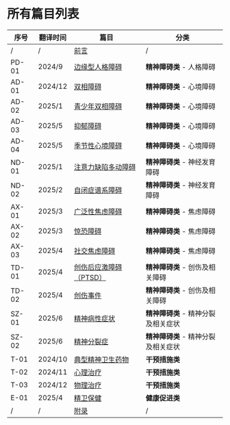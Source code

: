 # 所有篇目列表

| 序号 | 翻译时间 | 篇目 | 分类 |
|------|--------|-------------|-----------|
| / | / | [前言](/foreword.md) | / |
| PD-01 | 2024/9 | [边缘型人格障碍](/articles/BPD.md) | **精神障碍类** - 人格障碍 |
| AD-01 | 2024/12 | [双相障碍](/articles/BD.md) | **精神障碍类** - 心境障碍 |
| AD-02 | 2025/1 | [青少年双相障碍](/articles/BD-Teens.md) | **精神障碍类** - 心境障碍 |
| AD-03 | 2025/5 | [抑郁障碍](/articles/Depression.md) | **精神障碍类** - 心境障碍 |
| AD-04 | 2025/5 | [季节性心境障碍](/articles/SeasonalAD.md) | **精神障碍类** - 心境障碍 |
| ND-01 | 2025/1 | [注意力缺陷多动障碍](/articles/ADHD.md) | **精神障碍类** - 神经发育障碍 |
| ND-02 | 2025/2 | [自闭症谱系障碍](/articles/ASD.md) | **精神障碍类** - 神经发育障碍 |
| AX-01 | 2025/3 | [广泛性焦虑障碍](/articles/GAD.md) | **精神障碍类** - 焦虑障碍 |
| AX-02 | 2025/3 | [惊恐障碍](/articles/PanicDisorder.md) | **精神障碍类** - 焦虑障碍 |
| AX-03 | 2025/4 | [社交焦虑障碍](/articles/SAD.md) | **精神障碍类** - 焦虑障碍 |
| TD-01 | 2025/4 | [创伤后应激障碍（PTSD）](/articles/PTSD.md) | **精神障碍类** - 创伤及相关障碍 |
| TD-02 | 2025/4 | [创伤事件](/articles/TraumaticEvents.md) | **精神障碍类** - 创伤及相关障碍 |
| SZ-01 | 2025/6 | [精神病性症状](/articles/Psychosis.md) | **精神障碍类** - 精神分裂及相关症状 |
| SZ-02 | 2025/6 | [精神分裂症](/articles/Schizophrenia.md) | **精神障碍类** - 精神分裂及相关症状 |
| T-01 | 2024/10 | [典型精神卫生药物](/articles/Medications.md) | **干预措施类** |
| T-02 | 2024/11 | [心理治疗](/articles/Psychotherapies.md) | **干预措施类** |
| T-03 | 2024/12 | [物理治疗](/articles/BST.md) | **干预措施类** |
| E-01 | 2025/4 | [精卫保健](/articles/SelfCare.md) | **健康促进类** |
| / | / | [附录](/appendix.md) | / |
